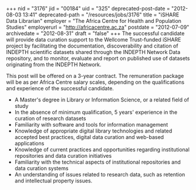 +++
nid = "3176"
jid = "00184"
uid = "325"
deprecated-post-date = "2012-08-03 13:41"
deprecated-path = "/resources/jobs/3176"
title = "iSHARE Data Librarian"
employer = "The Africa Centre for Health and Population Studies"
employerurl = "http://africacentre.ac.za"
postdate = "2012-07-09"
archivedate = "2012-08-31"
draft = "false"
+++
The successful candidate will provide data curation support to the
Wellcome Trust-funded iSHARE project by facilitating the documentation,
discoverability and citation of INDEPTH scientific datasets shared
through the INDEPTH Network Data repository, and to monitor, evaluate
and report on published use of datasets originating from the INDEPTH
Network.

This post will be offered on a 3-year contract. The remuneration package
will be as per Africa Centre salary scales, depending on the
qualifications and experience of the successful candidate.
  
-   A Master's degree in Library or Information Science, or a related
    field of study
-   In the absence of minimum qualification, 5 years' experience in the
    curation of research datasets
-   Familiarity with software and tools for information management
-   Knowledge of appropriate digital library technologies and related
    accepted best practices, digital data curation and web-based
    applications
-   Knowledge of current practices and opportunities regarding
    institutional repositories and data curation initiatives
-   Familiarity with the technical aspects of institutional repositories
    and data curation systems
-   An understanding of issues related to research data, such as
    retention and intellectual property issues.
